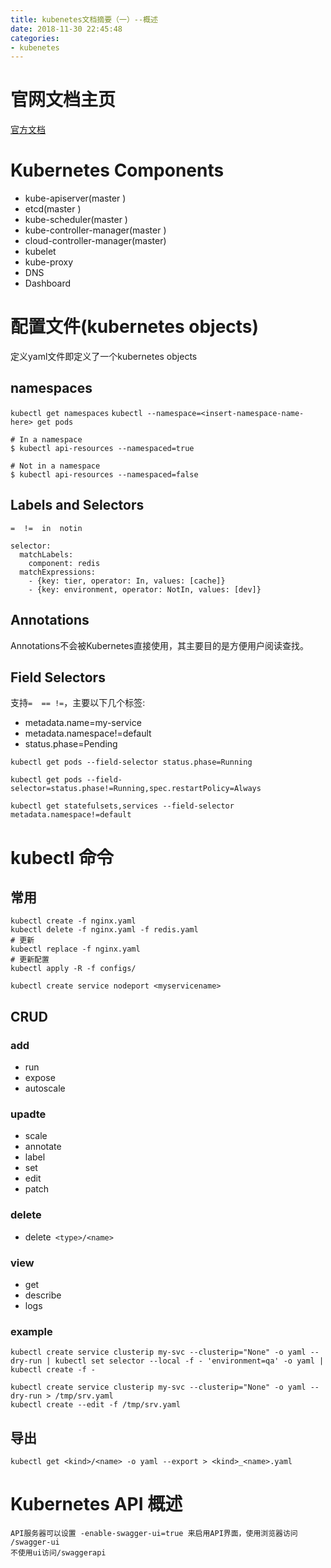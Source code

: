 ```yaml
---
title: kubenetes文档摘要（一）--概述
date: 2018-11-30 22:45:48
categories: 
- kubenetes
---
```


# 官网文档主页
<!--more-->
[官方文档](https://kubernetes.io/zh/docs/home/)

# Kubernetes Components
* kube-apiserver(master )
* etcd(master )
* kube-scheduler(master )
* kube-controller-manager(master )
* cloud-controller-manager(master)
* kubelet
* kube-proxy
* DNS
* Dashboard

# 配置文件(kubernetes objects)
定义yaml文件即定义了一个kubernetes objects
## namespaces
`kubectl get namespaces`
`kubectl --namespace=<insert-namespace-name-here> get pods`
```
# In a namespace
$ kubectl api-resources --namespaced=true

# Not in a namespace
$ kubectl api-resources --namespaced=false
```
## Labels and Selectors
`=  !=  in  notin`

```
selector:
  matchLabels:
    component: redis
  matchExpressions:
    - {key: tier, operator: In, values: [cache]}
    - {key: environment, operator: NotIn, values: [dev]}
```
## Annotations
Annotations不会被Kubernetes直接使用，其主要目的是方便用户阅读查找。

## Field Selectors
支持`=  == !=`，主要以下几个标签:
* metadata.name=my-service
* metadata.namespace!=default
* status.phase=Pending

```
kubectl get pods --field-selector status.phase=Running
```
```
kubectl get pods --field-selector=status.phase!=Running,spec.restartPolicy=Always
```
```
kubectl get statefulsets,services --field-selector metadata.namespace!=default
```

# kubectl 命令
## 常用
```
kubectl create -f nginx.yaml
kubectl delete -f nginx.yaml -f redis.yaml
# 更新
kubectl replace -f nginx.yaml
# 更新配置
kubectl apply -R -f configs/

kubectl create service nodeport <myservicename>
```
## CRUD
### add
* run
* expose
* autoscale

### upadte
* scale
* annotate
* label
* set
* edit
* patch

### delete
* delete` <type>/<name>`

###  view
*  get
*  describe
*  logs

### example
```
kubectl create service clusterip my-svc --clusterip="None" -o yaml --dry-run | kubectl set selector --local -f - 'environment=qa' -o yaml | kubectl create -f -
```
```
kubectl create service clusterip my-svc --clusterip="None" -o yaml --dry-run > /tmp/srv.yaml
kubectl create --edit -f /tmp/srv.yaml
```

## 导出
```
kubectl get <kind>/<name> -o yaml --export > <kind>_<name>.yaml
```



# Kubernetes API 概述

```
API服务器可以设置 -enable-swagger-ui=true 来启用API界面，使用浏览器访问 /swagger-ui
不使用ui访问/swaggerapi
```



